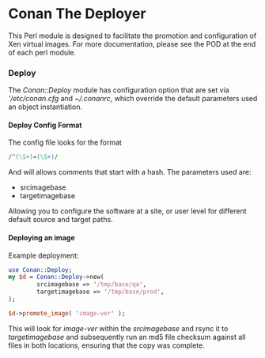 # Conan The Deployer

This Perl module is designed to facilitate the promotion and configuration of Xen virtual images.  For more documentation, please see the POD at the end of each perl module.


### Deploy

The *Conan::Deploy* module has configuration option that are set via *'/etc/conan.cfg* and *~/.conanrc*, which override the default parameters used an object instantiation.

#### Deploy Config Format

The config file looks for the format
```Perl
/^(\S+)=(\S+)/
```

And will allows comments that start with a hash.  The parameters used are:

* srcimagebase
* targetimagebase

Allowing you to configure the software at a site, or user level for different default source and target paths.

#### Deploying an image

Example deployment:

```Perl
use Conan::Deploy;
my $d = Conan::Deploy->new(
        srcimagebase => '/tmp/base/qa',
        targetimagebase => '/tmp/base/prod',
);

$d->promote_image( 'image-ver' );
```

This will look for *image-ver* within the *srcimagebase* and rsync it to *targetimagebase* and subsequently run an md5 file checksum against all files in both locations, ensuring that the copy was complete.


